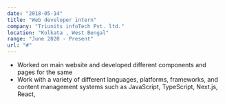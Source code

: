 ```yaml
---
date: "2018-05-14"
title: "Web developer intern"
company: "Triunits infoTech Pvt. ltd."
location: "Kolkata , West Bengal"
range: "June 2020 - Present"
url: "#"
---
```


- Worked on main website and developed different components and pages for the same
- Work with a variety of different languages, platforms, frameworks, and content management systems such as JavaScript, TypeScript, Next.js, React,
